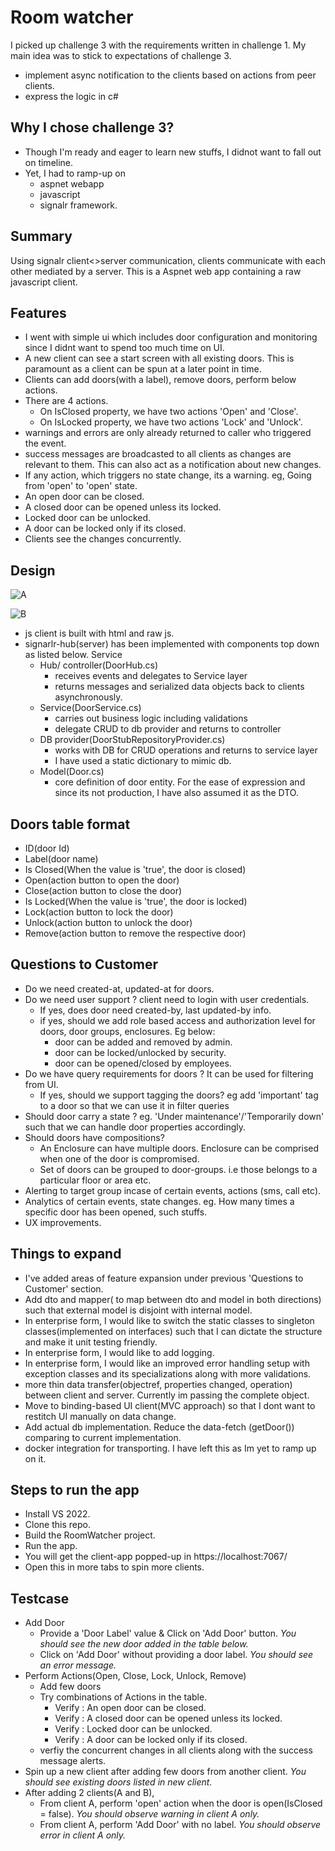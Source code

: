 # Room watcher

I picked up challenge 3 with the requirements written in challenge 1. My main idea was to stick to expectations of challenge 3.
- implement async notification to the clients based on actions from peer clients.
- express the logic in c#

## Why I chose challenge 3?
- Though I'm ready and eager to learn new stuffs, I didnot want to fall out on timeline.
- Yet, I had to ramp-up on 
    - aspnet webapp
    - javascript
    - signalr framework.

## Summary
Using signalr client<>server communication, clients communicate with each other mediated by a 
server. This is a Aspnet web app containing a raw javascript client.

## Features
* I went with simple ui which includes door configuration and monitoring since I didnt want to spend too much time on UI.
* A new client can see a start screen with all existing doors. This is paramount as a client can be spun at a later point in time.
* Clients can add doors(with a label), remove doors, perform below actions.
* There are 4 actions.
    - On IsClosed property, we have two actions 'Open' and 'Close'.
    - On IsLocked property, we have two actions 'Lock' and 'Unlock'.
* warnings and errors are only already returned to caller who triggered the event.
* success messages are broadcasted to all clients as changes are relevant to them. This can also act as a notification about new changes.
* If any action, which triggers no state change, its a warning. eg, Going from 'open' to 'open' state.
* An open door can be closed.
* A closed door can be opened unless its locked.
* Locked door can be unlocked.
* A door can be locked only if its closed.
* Clients see the changes concurrently.

## Design

![A](ComponentDiagram.jpg?raw=true "Component Diagram")

![B](EventFlowDiagram.jpg?raw=true "Eventflow diagram")

* js client is built with html and raw js.
* signarlr-hub(server) has been implemented with components top down as listed below. Service
    - Hub/ controller(DoorHub.cs)
        * receives events and delegates to Service layer
        * returns messages and serialized data objects back to clients asynchronously.
    - Service(DoorService.cs)
        * carries out business logic including validations
        * delegate CRUD to db provider and returns to controller
    - DB provider(DoorStubRepositoryProvider.cs)
        * works with DB for CRUD operations and returns to service layer
        * I have used a static dictionary to mimic db.
    - Model(Door.cs)
        * core definition of door entity. For the ease of expression and since its not
        production, I have also assumed it as the DTO.

## Doors table format
  * ID(door Id)
  * Label(door name)
  * Is Closed(When the value is 'true', the door is closed)
  * Open(action button to open the door)
  * Close(action button to close the door)
  * Is Locked(When the value is 'true', the door is locked)
  * Lock(action button to lock the door)
  * Unlock(action button to unlock the door)
  * Remove(action button to remove the respective door)
      
## Questions to Customer
- Do we need created-at, updated-at for doors.
- Do we need user support ? client need to login with user credentials.
    * If yes, does door need created-by, last updated-by info.
    * if yes, should we add role based access and authorization level for doors, door groups, enclosures. Eg below:
        - door can be added and removed by admin.
        - door can be locked/unlocked by security.
        - door can be opened/closed by employees.
- Do we have query requirements for doors ?  It can be used for filtering from UI.
    * If yes,  should we support tagging the doors? eg add 'important' tag to a door so that we can use it in filter queries
- Should door carry a state ? eg. 'Under maintenance'/'Temporarily down' such that we can handle door properties accordingly.
- Should doors have compositions?
    * An Enclosure can have multiple doors. Enclosure can be comprised when one of the door is compromised.
    * Set of doors can be grouped to door-groups. i.e those belongs to a particular floor or area etc.
- Alerting to target group incase of certain events, actions (sms, call etc).
- Analytics of certain events, state changes. eg. How many times a specific door has been opened, such stuffs.
- UX improvements.

## Things to expand
- I've added areas of feature expansion under previous 'Questions to Customer' section.
- Add dto and mapper( to map between dto and model in both directions) such that external model is disjoint with internal model.
- In enterprise form, I would like to switch the static classes to singleton classes(implemented on interfaces) such that I can dictate the structure and make it unit testing friendly.
- In enterprise form, I would like to add logging.
- In enterprise form, I would like an improved error handling setup with exception classes and its specializations along with more validations.
- more thin data transfer(objectref, properties changed, operation) between client and server. Currently im passing the complete object.
- Move to binding-based UI client(MVC approach) so that I dont want to restitch UI manually on data change.
- Add actual db implementation. Reduce the data-fetch (getDoor()) comparing to current implementation.
- docker integration for transporting. I have left this as Im yet to ramp up on it.

## Steps to run the app
- Install VS 2022.
- Clone this repo.
- Build the RoomWatcher project.
- Run the app.
- You will get the client-app popped-up in https://localhost:7067/
- Open this in more tabs to spin more clients.

## Testcase
- Add Door
    * Provide a 'Door Label' value & Click on 'Add Door' button. _You should see the new door added in the table below._
    * Click on 'Add Door' without providing a door label. _You should see an error message._
- Perform Actions(Open, Close, Lock, Unlock, Remove) 
    * Add few doors
    * Try combinations of Actions in the table.
      - Verify : An open door can be closed.
      - Verify : A closed door can be opened unless its locked.
      - Verify : Locked door can be unlocked.
      - Verify : A door can be locked only if its closed.
    * verfiy the concurrent changes in all clients along with the success message alerts.
- Spin up a new client after adding few doors from another client. _You should see existing doors listed in new client._
- After adding 2 clients(A and B),
    * From client A, perform 'open' action  when the door is open(IsClosed = false). _You should observe warning in  client A only._
    * From client A, perform 'Add Door' with no label. _You should observe error in  client A only._


